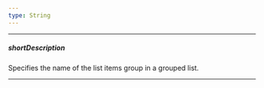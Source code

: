 ```yaml
---
type: String
---
```

---
##### shortDescription
Specifies the name of the list items group in a grouped list.

---
